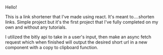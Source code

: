 Hello!

This is a link shortener that I've made using react. It's meant to....shorten links. Simple project but it's the first project that I've fully completed on my own and without any tutorials.

I utilized the bitly api to take in a user's input, then make an async fetch request which when finished will output the desired short url in a new component with a copy to clipboard function.
